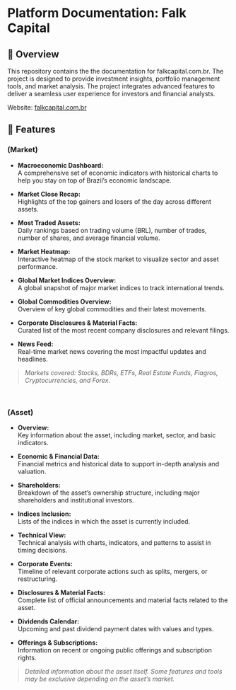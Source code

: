 # Platform Documentation: Falk Capital

## 🔹 Overview

This repository contains the the documentation for falkcapital.com.br. The project is designed to provide investment insights, portfolio management tools, and market analysis. The project integrates advanced features to deliver a seamless user experience for investors and financial analysts.

Website: [falkcapital.com.br](https://www.falkcapital.com.br)


## 🔹 Features

### (Market)

- **Macroeconomic Dashboard:**  
  A comprehensive set of economic indicators with historical charts to help you stay on top of Brazil’s economic landscape.
  
- **Market Close Recap:**  
  Highlights of the top gainers and losers of the day across different assets.

- **Most Traded Assets:**  
  Daily rankings based on trading volume (BRL), number of trades, number of shares, and average financial volume.

- **Market Heatmap:**  
  Interactive heatmap of the stock market to visualize sector and asset performance.

- **Global Market Indices Overview:**  
  A global snapshot of major market indices to track international trends.

- **Global Commodities Overview:**  
  Overview of key global commodities and their latest movements.

- **Corporate Disclosures & Material Facts:**  
  Curated list of the most recent company disclosures and relevant filings.

- **News Feed:**  
  Real-time market news covering the most impactful updates and headlines.

> _Markets covered: Stocks, BDRs, ETFs, Real Estate Funds, Fiagros, Cryptocurrencies, and Forex._

<br>

### (Asset)

- **Overview:**  
  Key information about the asset, including market, sector, and basic indicators.

- **Economic & Financial Data:**  
  Financial metrics and historical data to support in-depth analysis and valuation.

- **Shareholders:**  
  Breakdown of the asset’s ownership structure, including major shareholders and institutional investors.

- **Indices Inclusion:**  
  Lists of the indices in which the asset is currently included.

- **Technical View:**  
  Technical analysis with charts, indicators, and patterns to assist in timing decisions.

- **Corporate Events:**  
  Timeline of relevant corporate actions such as splits, mergers, or restructuring.

- **Disclosures & Material Facts:**  
  Complete list of official announcements and material facts related to the asset.

- **Dividends Calendar:**  
  Upcoming and past dividend payment dates with values and types.

- **Offerings & Subscriptions:**  
  Information on recent or ongoing public offerings and subscription rights.

> _Detailed information about the asset itself. Some features and tools may be exclusive depending on the asset’s market._
